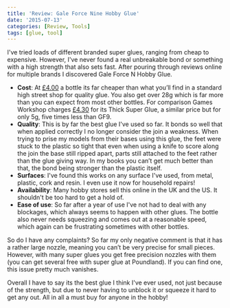```yaml
---
title: 'Review: Gale Force Nine Hobby Glue'
date: '2015-07-13'
categories: [Review, Tools]
tags: [glue, tool]
---
```


I've tried loads of different branded super glues, ranging from cheap to expensive. However, I've never found a real unbreakable bond or something with a high strength that also sets fast. After pouring through reviews online for multiple brands I discovered Gale Force N Hobby Glue.

- **Cost**: At [£4.00](http://www.amazon.co.uk/Gale-Force-Hobby-Glue-FWGFM110/dp/B001CTD2XU) a bottle its far cheaper than what you’ll find in a standard high street shop for quality glue. You also get over 28g which is far more than you can expect from most other bottles. For comparison Games Workshop charges [£4.30](http://www.games-workshop.com/en-GB/Super-Glue-Thick) for its Thick Super Glue, a similar price but for only 5g, five times less than GF9.
- **Quality**: This is by far the best glue I've used so far. It bonds so well that when applied correctly I no longer consider the join a weakness. When trying to prise my models from their bases using this glue, the feet were stuck to the plastic so tight that even when using a knife to score along the join the base still ripped apart, parts still attached to the feet rather than the glue giving way. In my books you can’t get much better than that, the bond being stronger than the plastic itself.
- **Surfaces**: I've found this works on any surface I've used, from metal, plastic, cork and resin. I even use it now for household repairs!
- **Availability**: Many hobby stores sell this online in the UK and the US. It shouldn't be too hard to get a hold of.
- **Ease of use**: So far after a year of use I've not had to deal with any blockages, which always seems to happen with other glues. The bottle also never needs squeezing and comes out at a reasonable speed, which again can be frustrating sometimes with other bottles.

So do I have any complaints? So far my only negative comment is that it has a rather large nozzle, meaning you can’t be very precise for small pieces. However, with many super glues you get free precision nozzles with them (you can get several free with super glue at Poundland). If you can find one, this issue pretty much vanishes.

Overall I have to say its the best glue I think I've ever used, not just because of the strength, but due to never having to unblock it or squeeze it hard to get any out. All in all a must buy for anyone in the hobby!
